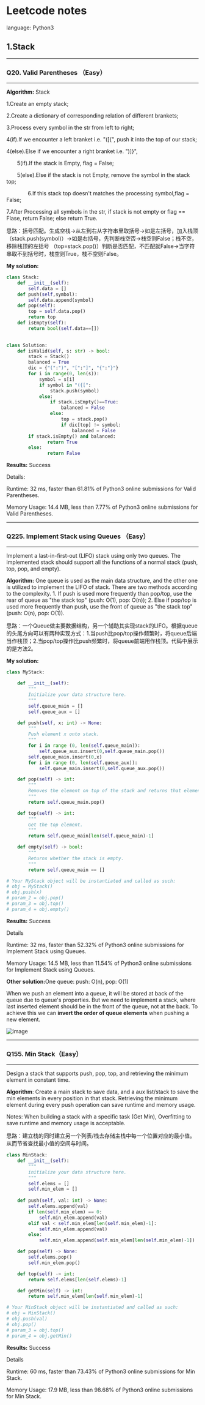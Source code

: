 # Leetcode notes

language: Python3

## 1.Stack

---
### Q20. Valid Parentheses （Easy）
---
<strong>Algorithm:</strong> Stack

1.Create an empty stack; 

2.Create a dictionary of corresponding relation of different brankets; 

3.Process every symbol in the str from left to right; 

4(if).If we encounter a left branket i.e. "\(\[\{", push it into the top of our stack; 

4(else).Else if we encounter a right branket i.e. "\)\]\}", 

&emsp;&emsp;5(if).If the stack is Empty, flag = False;

&emsp;&emsp;5(else).Else if the stack is not Empty, remove the symbol in the stack top;

&emsp;&emsp;&emsp;&emsp;6.If this stack top doesn't matches the processing symbol,flag = False;

7.After Processing all symbols in the str, if stack is not empty or flag == Flase, return False; else return True.

思路：括号匹配。生成空栈→从左到右从字符串里取括号→如是左括号，加入栈顶（stack.push(symbol)）→如是右括号，先判断栈空否→栈空则False；栈不空，移除栈顶的左括号 （top=stack.pop()）判断是否匹配，不匹配就False→当字符串取不到括号时，栈空则True，栈不空则False。

<strong>My solution:</strong>
```python
class Stack:
    def __init__(self):
        self.data = []
    def push(self,symbol):
        self.data.append(symbol)
    def pop(self):
        top = self.data.pop()
        return top
    def isEmpty(self):
        return bool(self.data==[])
        

class Solution:
    def isValid(self, s: str) -> bool:
        stack = Stack()
        balanced = True
        dic = {"(":")", "[":"]", "{":"}"}
        for i in range(0, len(s)):
            symbol = s[i]
            if symbol in "({[":
                stack.push(symbol)
            else:
                if stack.isEmpty()==True:
                    balanced = False
                else:
                    top = stack.pop()
                    if dic[top] != symbol:
                        balanced = False
        if stack.isEmpty() and balanced:
               return True
        else:
               return False              
```

<strong>Results:</strong>
Success

Details:

Runtime: 32 ms, faster than 61.81% of Python3 online submissions for Valid Parentheses.

Memory Usage: 14.4 MB, less than 7.77% of Python3 online submissions for Valid Parentheses.

---
### Q225. Implement Stack using Queues （Easy）
---
Implement a last-in-first-out (LIFO) stack using only two queues. The implemented stack should support all the functions of a normal stack (push, top, pop, and empty).

<strong>Algorithm:</strong>
One queue is used as the main data structure, and the other one is utilized to implement the LIFO of stack. There are two methods according to the complexity. 1. If push is used more frequently than pop/top, use the rear of queue as "the stack top" (push: O(1), pop: O(n)); 2. Else if pop/top is used more frequently than push, use the front of queue as "the stack top"(push: O(n), pop: O(1)).

思路：一个Queue做主要数据结构，另一个辅助其实现stack的LIFO。根据queue的头尾方向可以有两种实现方式：1.当push比pop/top操作频繁时，将queue后端当作栈顶；2.当pop/top操作比push频繁时，将queue前端用作栈顶。代码中展示的是方法2。

<strong>My solution:</strong>

```python
class MyStack:

    def __init__(self):
        """
        Initialize your data structure here.
        """
        self.queue_main = []
        self.queue_aux = []

    def push(self, x: int) -> None:
        """
        Push element x onto stack.
        """
        for i in range (0, len(self.queue_main)):
            self.queue_aux.insert(0,self.queue_main.pop())
        self.queue_main.insert(0,x)
        for i in range (0, len(self.queue_aux)):
            self.queue_main.insert(0,self.queue_aux.pop())

    def pop(self) -> int:
        """
        Removes the element on top of the stack and returns that element.
        """
        return self.queue_main.pop()

    def top(self) -> int:
        """
        Get the top element.
        """
        return self.queue_main[len(self.queue_main)-1]

    def empty(self) -> bool:
        """
        Returns whether the stack is empty.
        """
        return self.queue_main == []

# Your MyStack object will be instantiated and called as such:
# obj = MyStack()
# obj.push(x)
# param_2 = obj.pop()
# param_3 = obj.top()
# param_4 = obj.empty()
```
<strong>Results:</strong>
Success

Details 

Runtime: 32 ms, faster than 52.32% of Python3 online submissions for Implement Stack using Queues.

Memory Usage: 14.5 MB, less than 11.54% of Python3 online submissions for Implement Stack using Queues.

<strong>Other solution:</strong>One queue: push: O(n), pop: O(1)
    
When we push an element into a queue, it will be stored at back of the queue due to queue's properties. But we need to implement a stack, where last inserted element should be in the front of the queue, not at the back. To achieve this we can <strong>invert the order of queue elements</strong> when pushing a new element.

![image](https://user-images.githubusercontent.com/49022041/128711466-e103f991-07f8-4f63-a605-66a9ac2b33c3.png)

---
### Q155. Min Stack（Easy）
---
Design a stack that supports push, pop, top, and retrieving the minimum element in constant time.

<strong>Algorithm</strong>: Create a main stack to save data, and a aux list/stack to save the min elements in every position in that stack. Retrieving the minimum element during every push operation can save runtime and memory usage.

Notes: When building a stack with a specific task (Get Min), Overfitting to save runtime and memory usage is acceptable.

思路：建立栈的同时建立另一个列表/栈去存储主栈中每一个位置对应的最小值。从而节省查找最小值的空间与时间。


```python
class MinStack:
    def __init__(self):
        """
        initialize your data structure here.
        """
        self.elems = []
        self.min_elem = []
        
    def push(self, val: int) -> None:
        self.elems.append(val)
        if len(self.min_elem) == 0:   
            self.min_elem.append(val)
        elif val < self.min_elem[len(self.min_elem)-1]:
            self.min_elem.append(val)
        else:
            self.min_elem.append(self.min_elem[len(self.min_elem)-1])

    def pop(self) -> None:
        self.elems.pop()
        self.min_elem.pop()

    def top(self) -> int:
        return self.elems[len(self.elems)-1]

    def getMin(self) -> int:
        return self.min_elem[len(self.min_elem)-1]

# Your MinStack object will be instantiated and called as such:
# obj = MinStack()
# obj.push(val)
# obj.pop()
# param_3 = obj.top()
# param_4 = obj.getMin()
```
<strong>Results:</strong>
Success

Details 

Runtime: 60 ms, faster than 73.43% of Python3 online submissions for Min Stack.

Memory Usage: 17.9 MB, less than 98.68% of Python3 online submissions for Min Stack.

